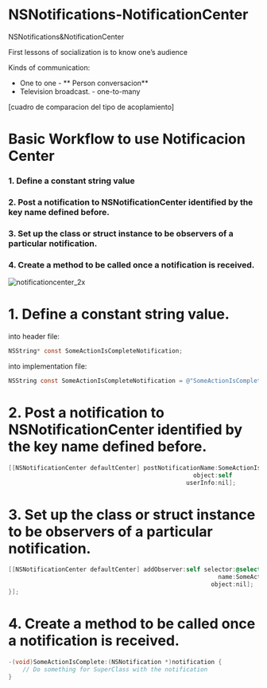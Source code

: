 # NSNotifications-NotificationCenter
NSNotifications&amp;NotificationCenter

First lessons of socialization is to know one’s audience

Kinds of communication:

- One to one - ** Person conversacion**
- Television broadcast. - one-to-many

[cuadro de comparacion del tipo de acoplamiento]

# Basic Workflow to use Notificacion Center

### 1. Define a constant string value
### 2. Post a notification to NSNotificationCenter identified by the key name defined before.
### 3. Set up the class or struct instance to be observers of a particular notification.
### 4. Create a method to be called once a notification is received.

![notificationcenter_2x](https://user-images.githubusercontent.com/24994818/60770616-86e7e000-a0a2-11e9-8287-de8a9953b1ec.png)

# 1. Define a constant string value.

into header file:

``` objective-c
NSString* const SomeActionIsCompleteNotification;
```

into implementation file:

``` objective-c
NSString const SomeActionIsCompleteNotification = @"SomeActionIsComplete";
```


# 2. Post a notification to NSNotificationCenter identified by the key name defined before.

``` objective-c
[[NSNotificationCenter defaultCenter] postNotificationName:SomeActionIsCompleteNotification 
                                                    object:self 
                                                  userInfo:nil];
```

# 3. Set up the class or struct instance to be observers of a particular notification.

``` objective-c
[[NSNotificationCenter defaultCenter] addObserver:self selector:@selector(SomeActionIsComplete:) 
                                                           name:SomeActionIsCompleteNotification 
                                                         object:nil];
}];
```

# 4. Create a method to be called once a notification is received.

``` objective-c
-(void)SomeActionIsComplete:(NSNotification *)notification {
    // Do something for SuperClass with the notification
}
```


 



